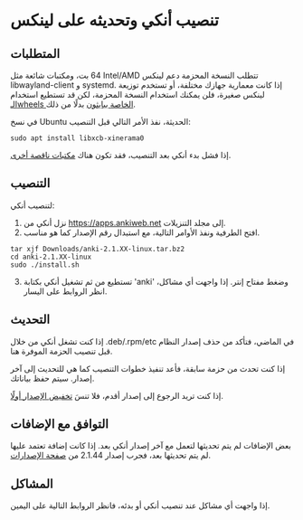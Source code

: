 # تنصيب أنكي وتحديثه على لينكس

<!-- toc -->

## المتطلبات

تتطلب النسخة المحزمة دعم لينكس <span dir="ltr">Intel/AMD</span> 64 بت، ومكتبات شائعة مثل libwayland-client و systemd.
إذا كانت معمارية جهازك مختلفة، أو تستخدم توزيعة لينكس صغيرة، فلن يمكنك استخدام النسخة المحزمة،
لكن قد تستطيع استخدام
[الـwheels الخاصة ببايثون](https://betas.ankiweb.net/#via-pypipip)
بدلًا من ذلك.

في نسخ Ubuntu الحديثة، نفذ الأمر التالي قبل التنصيب:

```shell
sudo apt install libxcb-xinerama0
```

إذا فشل بدء أنكي بعد التنصيب، فقد تكون هناك [مكتبات ناقصة أخرى](./missing-libraries.md).

## التنصيب

لتنصيب أنكي:

1. نزل أنكي من <https://apps.ankiweb.net> إلى مجلد التنزيلات.
2. افتح الطرفية ونفذ الأوامر التالية، مع استبدال رقم الإصدار كما هو مناسب.


```shell
tar xjf Downloads/anki-2.1.XX-linux.tar.bz2
cd anki-2.1.XX-linux
sudo ./install.sh
```

3. تستطيع من ثم تشغيل أنكي بكتابة 'anki' وضغط مفتاح إنتر. إذا واجهت أي مشاكل،
انظر الروابط على اليسار.

## التحديث

إذا كنت تشغل أنكي من خلال .deb/.rpm/etc في الماضي، فتأكد من حذف إصدار النظام
قبل تنصيب الحزمة الموفرة هنا.

إذا كنت تحدث من حزمة سابقة، فأعد تنفيذ خطوات التنصيب كما هي للتحديث إلى آخر إصدار.
سيتم حفظ بياناتك.

إذا كنت تريد الرجوع إلى إصدار أقدم، فلا تنسَ [تخفيض الإصدار أولًا](https://changes.ankiweb.net).

## التوافق مع الإضافات

بعض الإضافات لم يتم تحديثها لتعمل مع آخر إصدار أنكي بعد. إذا كانت إضافة تعتمد عليها
لم يتم تحديثها بعد، فجرب إصدار 2.1.44 من [صفحة الإصدارات](https://github.com/ankitects/anki/releases).

## المشاكل

إذا واجهت أي مشاكل عند تنصيب أنكي أو بدئه، فانظر الروابط التالية على اليمين.
